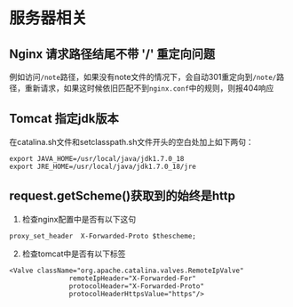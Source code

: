 # 服务器相关
## Nginx 请求路径结尾不带 '/' 重定向问题
例如访问`/note`路径，如果没有note文件的情况下，会自动301重定向到`/note/`路径，重新请求，如果这时候依旧匹配不到`nginx.conf`中的规则，则报404响应
## Tomcat 指定jdk版本
在catalina.sh文件和setclasspath.sh文件开头的空白处加上如下两句：
```shell
export JAVA_HOME=/usr/local/java/jdk1.7.0_18
export JRE_HOME=/usr/local/java/jdk1.7.0_18/jre
```
## request.getScheme()获取到的始终是http
1. 检查nginx配置中是否有以下这句
```
proxy_set_header  X-Forwarded-Proto $thescheme;
```
2. 检查tomcat中是否有以下标签
```
<Valve className="org.apache.catalina.valves.RemoteIpValve"
               remoteIpHeader="X-Forwarded-For"
               protocolHeader="X-Forwarded-Proto"
               protocolHeaderHttpsValue="https"/>
```
